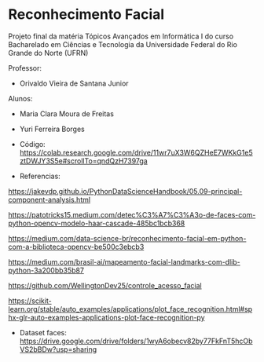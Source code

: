 # Reconhecimento Facial

Projeto final da matéria Tópicos Avançados em Informática I do curso Bacharelado em Ciências e Tecnologia da Universidade Federal do Rio Grande do Norte (UFRN)

Professor:
  - Orivaldo Vieira de Santana Junior

Alunos:
  - Maria Clara Moura de Freitas
  - Yuri Ferreira Borges
  
- Código: https://colab.research.google.com/drive/11wr7uX3W6QZHeE7WKkG1e5ztDWJY3S5e#scrollTo=qndQzH7397ga
- Referencias:
 
https://jakevdp.github.io/PythonDataScienceHandbook/05.09-principal-component-analysis.html

https://patotricks15.medium.com/detec%C3%A7%C3%A3o-de-faces-com-python-opencv-modelo-haar-cascade-485bc1bcb368

https://medium.com/data-science-br/reconhecimento-facial-em-python-com-a-biblioteca-opencv-be500c3ebcb3

https://medium.com/brasil-ai/mapeamento-facial-landmarks-com-dlib-python-3a200bb35b87

https://github.com/WellingtonDev25/controle_acesso_facial

https://scikit-learn.org/stable/auto_examples/applications/plot_face_recognition.html#sphx-glr-auto-examples-applications-plot-face-recognition-py

- Dataset faces: https://drive.google.com/drive/folders/1wyA6obecv82by77FkFnT5hcObVS2bBDw?usp=sharing
